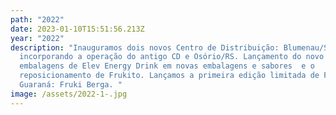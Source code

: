 ```yaml
---
path: "2022"
date: 2023-01-10T15:51:56.213Z
year: "2022"
description: "Inauguramos dois novos Centro de Distribuição: Blumenau/SC,
  incorporando a operação do antigo CD e Osório/RS. Lançamento do novo design de
  embalagens de Elev Energy Drink em novas embalagens e sabores  e o
  reposicionamento de Frukito. Lançamos a primeira edição limitada de Fruki
  Guaraná: Fruki Berga. "
image: /assets/2022-1-.jpg
---
```

